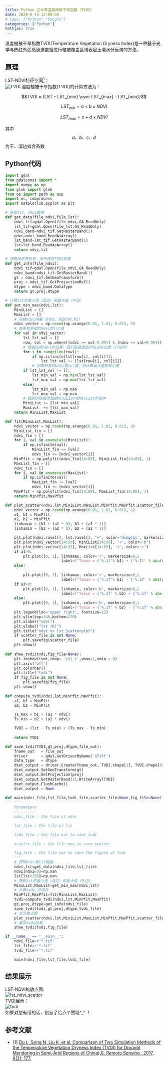 ```yaml
---
title: Python 之计算温度植被干旱指数（TVDI）
date: 2020-6-14 12:00:00
# tags: ["Python","Google"]
categories: ["Python"]
mathjax: true
---
```

温度植被干旱指数TVDI(Temperature Vegetation Dryness Index)是一种基于光学与热红外遥感通道数据进行植被覆盖区域表层土壤水分反演的方法。
<!--more-->

## 原理
LST-NDVI特征空间[<sup>1</sup>](#refer-anchor-1)：  
![TVDI](https://www.mdpi.com/remotesensing/remotesensing-09-00177/article_deploy/html/images/remotesensing-09-00177-g002.png)
温度植被干旱指数(TVDI)的计算方法为：  

$$TVDI = {LST - LST_{min} \over LST_{max} - LST_{min}}$$  

$$LST_{min} = {a + b \times NDVI}$$

$$LST_{max} = {c + d \times NDVI}$$  

其中$$a、b、c、d$$为干、湿边拟合系数
## Python代码
```python
import gdal
from gdalconst import *
import numpy as np
from glob import glob
from os import path as osp
import os, subprocess
import matplotlib.pyplot as plt

# 获取lst、ndvi数据
def get_data(file_ndvi,file_lst):
    ndvi_tif=gdal.Open(file_ndvi,GA_ReadOnly)
    lst_tif=gdal.Open(file_lst,GA_ReadOnly)
    ndvi_band=ndvi_tif.GetRasterBand(1)
    ndvi=ndvi_band.ReadAsArray()
    lst_band=lst_tif.GetRasterBand(1)
    lst=lst_band.ReadAsArray()    
    return ndvi,lst

# 获取投影等信息，用于保存TVDI结果
def get_info(file_ndvi):
    ndvi_tif=gdal.Open(file_ndvi,GA_ReadOnly)
    ndvi_band=ndvi_tif.GetRasterBand(1)
    gt = ndvi_tif.GetGeoTransform()
    proj = ndvi_tif.GetProjectionRef()
    dtype = ndvi_band.DataType
    return gt,proj,dtype

# 计算lst的最小值（湿边）和最大值（干边）
def get_min_max(ndvi,lst):
    MiniList = []
    MaxList = []
    # 创建ndvi向量（0到1，间距为0.01）
    ndvi_vector = np.round(np.arange(0.01, 1.01, 0.01), 2)
    # 首先找到相同ndvi的lst值
    for val in ndvi_vector:
        lst_lst_val = []
        row, col = np.where((ndvi >= val-0.001) & (ndvi <= val+0.001))
        # 根据这些ndvi的位置，我们取温度值对应这些位置（行和列）
        for i in range(len(row)):
            if np.isfinite(lst[row[i], col[i]]):
                lst_lst_val += [lst[row[i], col[i]]]
            # 如果所需的ndvi有lst值，则计算最大值和最小值
        if lst_lst_val != []:
            lst_min_val = np.min(lst_lst_val)
            lst_max_val = np.max(lst_lst_val)
        else:
            lst_min_val = np.nan
            lst_max_val = np.nan
        # 找到的值被添加到MiniList和MaxList列表中
        MiniList += [lst_min_val]
        MaxList  += [lst_max_val]
    return MiniList,MaxList

def fit(MiniList,MaxList):
    ndvi_vector = np.round(np.arange(0.01, 1.01, 0.01), 2)
    MiniList_fin = []
    ndvi_fin = []
    for i, val in enumerate(MiniList):
        if np.isfinite(val):
            MiniList_fin += [val]
            ndvi_fin += [ndvi_vector[i]]
    MinPfit = np.polyfit(ndvi_fin[14:89], MiniList_fin[14:89], 1)
    MaxList_fin = []
    ndvi_fin = []
    for i, val in enumerate(MaxList):
        if np.isfinite(val):
            MaxList_fin += [val]
            ndvi_fin += [ndvi_vector[i]]
    MaxPfit = np.polyfit(ndvi_fin[14:89], MaxList_fin[14:89], 1)
    return MinPfit,MaxPfit

def plot_scatter(ndvi,lst,MiniList,MaxList,MinPfit,MaxPfit,scatter_file=None):
    ndvi_vector = np.round(np.arange(0.01, 1.01, 0.01), 2)
    a1, b1 = MaxPfit
    a2, b2 = MinPfit
    linhamax = [b1 + (a1 * 0), b1 + (a1 * 1)]
    linhamin = [b2 + (a2 * 0), b2 + (a2 * 1)]

    plt.plot(ndvi.ravel(), lst.ravel(), "+", color='dimgray', markersize=4)
    plt.plot(ndvi_vector[14:89], MiniList[14:89], '+', color='b')
    plt.plot(ndvi_vector[14:89], MaxList[14:89], '+', color='r')
    if a1>0:
        plt.plot([0, 1], linhamax, color='r', markersize=8,\
                         label=f"Tsmax = {'%.1f'% b1} + {'%.1f' % abs(a1)} * ndvi")
    else:
        
        plt.plot([0, 1], linhamax, color='r', markersize=8,\
                         label=f"Tsmax = {'%.1f'% b1} - {'%.1f' % abs(a1)} * ndvi")
    if a2>0:
        plt.plot([0, 1], linhamin, color='b', markersize=8,\
                         label=f"Tsmin = {'%.1f' % b2} + {'%.1f' % abs(a2)} * ndvi")
    else:
        plt.plot([0, 1], linhamin, color='b', markersize=8,\
                         label=f"Tsmin = {'%.1f' % b2} - {'%.1f' % abs(a2)} * ndvi")
    plt.legend(loc='upper right', fontsize=12)
    plt.ylim(top=340,bottom=270)
    plt.xlabel("ndvi")
    plt.ylabel("lst (K)")
    plt.title("ndvi vs lst Scatterplot")
    if scatter_file is not None:
        plt.savefig(scatter_file)
    plt.show()
    
def show_tvdi(tvdi,fig_file=None):
    plt.imshow(tvdi,cmap= 'jet_r',vmax=1,vmin = 0)
    plt.axis('off')
    plt.colorbar()
    plt.title("tvdi")
    if fig_file is not None:
        plt.savefig(fig_file)
    plt.show()
    
def compute_tvdi(ndvi,lst,MinPfit,MaxPfit):
    a1, b1 = MaxPfit
    a2, b2 = MinPfit

    Ts_max = b1 + (a1 * ndvi)
    Ts_min = b2 + (a2 * ndvi)

    TVDI = (lst - Ts_min) / (Ts_max - Ts_min)
    
    return TVDI

def save_tvdi(TVDI,gt,proj,dtype,file_out):
    fname_out   = file_out
    driver      = gdal.GetDriverByName('GTiff')
    data_type   = dtype
    dset_output = driver.Create(fname_out, TVDI.shape[1], TVDI.shape[0], 1, gdal.GDT_Float32)
    dset_output.SetGeoTransform(gt)
    dset_output.SetProjection(proj)
    dset_output.GetRasterBand(1).WriteArray(TVDI)
    dset_output.FlushCache()
    dset_output = None
    
def main(ndvi_file,lst_file,tvdi_file,scatter_file=None,fig_file=None):
    '''
    Parameters
    ----------
    ndvi_file : the file of ndvi

    lst_file : the file of lst

    tvdi_file : the file use to save tvdi

    scatter_file : the file use to save scatter

    fig_file : the file use to save the figure of tvdi
    '''
    # 获取ndvi和lst数据
    ndvi,lst=get_data(ndvi_file,lst_file)
    ndvi[ndvi<0]=np.nan
    lst[lst<250]=np.nan
    # 获取lst的最小值（湿边）和最大值（干边）
    MiniList,MaxList=get_min_max(ndvi,lst)
    # 计算tvdi,并保存
    MinPfit,MaxPfit=fit(MiniList,MaxList)
    tvdi=compute_tvdi(ndvi,lst,MinPfit,MaxPfit)
    gt,proj,dtype=get_info(ndvi_file)
    save_tvdi(tvdi,gt,proj,dtype,tvdi_file)
    # 显示散点图
    plot_scatter(ndvi,lst,MiniList,MaxList,MinPfit,MaxPfit,scatter_file)
    # 展示tvdi结果
    show_tvdi(tvdi,fig_file)

if __name__ == '__main__':
    ndvi_file=r'*.tif'
    lst_file=r'*.tif'
    tvdi_file=r'*.tif'

    main(ndvi_file,lst_file,tvdi_file)
```
## 结果展示
LST-NDVI的散点图:  
![lst_ndvi_scatter](/assets/image/python-calculate-tvdi/scatter.png)  
TVDI展示：  
![tvdi](/assets/image/python-calculate-tvdi/tvdi.jpg)  
如果对您有用的话，别忘了给点个赞哦^_^ ！
## 参考文献
<div id="refer-anchor-1"></div>

- [1] [Du L, Song N, Liu K, et al. Comparison of Two Simulation Methods of the Temperature Vegetation Dryness Index (TVDI) for Drought Monitoring in Semi-Arid Regions of China[J]. Remote Sensing
, 2017, 9(2): 177.
](https://www.mdpi.com/181788)